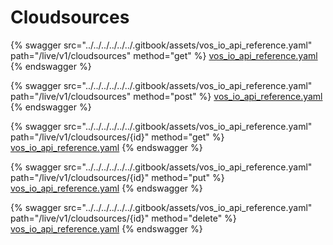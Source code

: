 # Cloudsources

{% swagger src="../../../../../../.gitbook/assets/vos_io_api_reference.yaml" path="/live/v1/cloudsources" method="get" %}
[vos_io_api_reference.yaml](../../../../../../.gitbook/assets/vos_io_api_reference.yaml)
{% endswagger %}

{% swagger src="../../../../../../.gitbook/assets/vos_io_api_reference.yaml" path="/live/v1/cloudsources" method="post" %}
[vos_io_api_reference.yaml](../../../../../../.gitbook/assets/vos_io_api_reference.yaml)
{% endswagger %}

{% swagger src="../../../../../../.gitbook/assets/vos_io_api_reference.yaml" path="/live/v1/cloudsources/{id}" method="get" %}
[vos_io_api_reference.yaml](../../../../../../.gitbook/assets/vos_io_api_reference.yaml)
{% endswagger %}

{% swagger src="../../../../../../.gitbook/assets/vos_io_api_reference.yaml" path="/live/v1/cloudsources/{id}" method="put" %}
[vos_io_api_reference.yaml](../../../../../../.gitbook/assets/vos_io_api_reference.yaml)
{% endswagger %}

{% swagger src="../../../../../../.gitbook/assets/vos_io_api_reference.yaml" path="/live/v1/cloudsources/{id}" method="delete" %}
[vos_io_api_reference.yaml](../../../../../../.gitbook/assets/vos_io_api_reference.yaml)
{% endswagger %}
